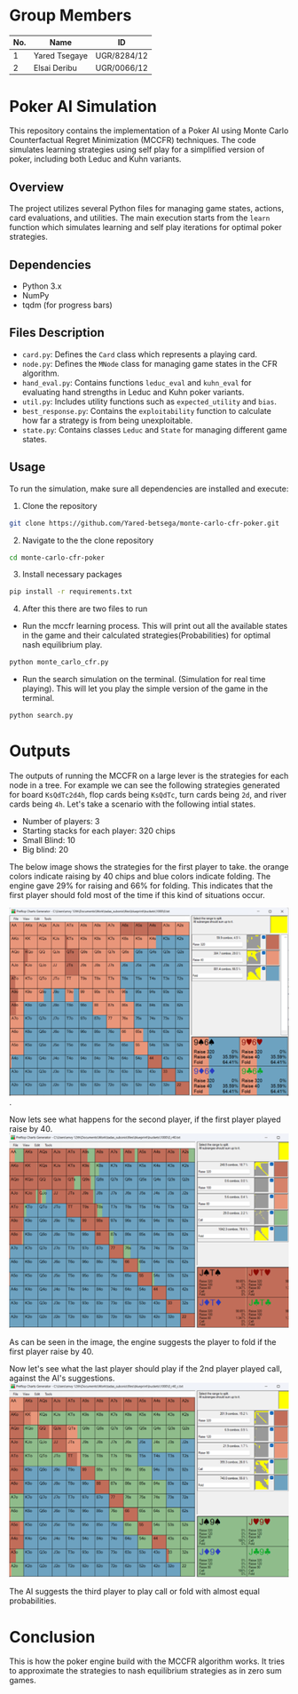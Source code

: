 # Group Members
| No. | Name          | ID           |
|-----|---------------|--------------|
| 1   | Yared Tsegaye | UGR/8284/12  |
| 2   | Elsai Deribu  | UGR/0066/12  |


# Poker AI Simulation

This repository contains the implementation of a Poker AI using Monte Carlo Counterfactual Regret Minimization (MCCFR) techniques. The code simulates learning strategies using self play for a simplified version of poker, including both Leduc and Kuhn variants.

## Overview

The project utilizes several Python files for managing game states, actions, card evaluations, and utilities. The main execution starts from the `learn` function which simulates learning and self play iterations for optimal poker strategies.

## Dependencies

- Python 3.x
- NumPy
- tqdm (for progress bars)

## Files Description

- `card.py`: Defines the `Card` class which represents a playing card.
- `node.py`: Defines the `MNode` class for managing game states in the CFR algorithm.
- `hand_eval.py`: Contains functions `leduc_eval` and `kuhn_eval` for evaluating hand strengths in Leduc and Kuhn poker variants.
- `util.py`: Includes utility functions such as `expected_utility` and `bias`.
- `best_response.py`: Contains the `exploitability` function to calculate how far a strategy is from being unexploitable.
- `state.py`: Contains classes `Leduc` and `State` for managing different game states.

## Usage

To run the simulation, make sure all dependencies are installed and execute:
1. Clone the repository
```bash
git clone https://github.com/Yared-betsega/monte-carlo-cfr-poker.git
```

2. Navigate to the the clone repository
```bash
cd monte-carlo-cfr-poker
```

3. Install necessary packages
```bash
pip install -r requirements.txt
```
4. After this there are two files to run
- Run the mccfr learning process. This will print out all the available states in the game and their calculated strategies(Probabilities) for optimal nash equilibrium play.
```bash
python monte_carlo_cfr.py 
```

- Run the search simulation on the terminal. (Simulation for real time playing). This will let you play the simple version of the game in the terminal. 
```bash
python search.py
```

# Outputs
The outputs of running the MCCFR on a large lever is the strategies for each node in a tree. For example we can see the following strategies generated for 
board  `KsQdTc2d4h`, flop cards being `KsQdTc`, turn cards being `2d`, and river cards being `4h`. 
Let's take a scenario with the following intial states.
- Number of players: 3
- Starting stacks for each player: 320 chips
- Small Blind: 10
- Big blind: 20

The below image shows the strategies for the first player to take. the orange colors indicate raising by 40 chips and blue colors indicate folding.
The engine gave 29% for raising and 66% for folding. This indicates that the first player should fold most of the time if this kind of situations occur.

![player_1.png](player_1.png). 


Now lets see what happens for the second player, if the first player played raise by 40.
![player_2.png](player_2.png)

As can be seen in the image, the engine suggests the player to fold if the first player raise by 40.


Now let's see what the last player should play if the 2nd player played call, against the AI's suggestions.
![player_3.png](player_3.png)

The AI suggests the third player to play call or fold with almost equal probabilities. 

# Conclusion
This is how the poker engine build with the MCCFR algorithm works. It tries to approximate the strategies to nash equilibrium strategies as in zero sum games.



